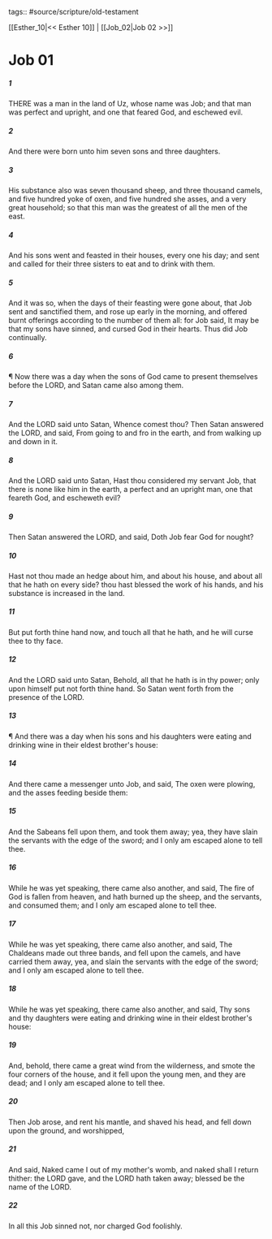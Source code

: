 tags:: #source/scripture/old-testament

[[Esther_10|<< Esther 10]] | [[Job_02|Job 02 >>]]

# Job 01

##### 1

THERE was a man in the land of Uz, whose name was Job; and that man was perfect and upright, and one that feared God, and eschewed evil.

##### 2

And there were born unto him seven sons and three daughters.

##### 3

His substance also was seven thousand sheep, and three thousand camels, and five hundred yoke of oxen, and five hundred she asses, and a very great household; so that this man was the greatest of all the men of the east.

##### 4

And his sons went and feasted in their houses, every one his day; and sent and called for their three sisters to eat and to drink with them.

##### 5

And it was so, when the days of their feasting were gone about, that Job sent and sanctified them, and rose up early in the morning, and offered burnt offerings according to the number of them all: for Job said, It may be that my sons have sinned, and cursed God in their hearts. Thus did Job continually.

##### 6

¶ Now there was a day when the sons of God came to present themselves before the LORD, and Satan came also among them.

##### 7

And the LORD said unto Satan, Whence comest thou? Then Satan answered the LORD, and said, From going to and fro in the earth, and from walking up and down in it.

##### 8

And the LORD said unto Satan, Hast thou considered my servant Job, that there is none like him in the earth, a perfect and an upright man, one that feareth God, and escheweth evil?

##### 9

Then Satan answered the LORD, and said, Doth Job fear God for nought?

##### 10

Hast not thou made an hedge about him, and about his house, and about all that he hath on every side? thou hast blessed the work of his hands, and his substance is increased in the land.

##### 11

But put forth thine hand now, and touch all that he hath, and he will curse thee to thy face.

##### 12

And the LORD said unto Satan, Behold, all that he hath is in thy power; only upon himself put not forth thine hand. So Satan went forth from the presence of the LORD.

##### 13

¶ And there was a day when his sons and his daughters were eating and drinking wine in their eldest brother's house:

##### 14

And there came a messenger unto Job, and said, The oxen were plowing, and the asses feeding beside them:

##### 15

And the Sabeans fell upon them, and took them away; yea, they have slain the servants with the edge of the sword; and I only am escaped alone to tell thee.

##### 16

While he was yet speaking, there came also another, and said, The fire of God is fallen from heaven, and hath burned up the sheep, and the servants, and consumed them; and I only am escaped alone to tell thee.

##### 17

While he was yet speaking, there came also another, and said, The Chaldeans made out three bands, and fell upon the camels, and have carried them away, yea, and slain the servants with the edge of the sword; and I only am escaped alone to tell thee.

##### 18

While he was yet speaking, there came also another, and said, Thy sons and thy daughters were eating and drinking wine in their eldest brother's house:

##### 19

And, behold, there came a great wind from the wilderness, and smote the four corners of the house, and it fell upon the young men, and they are dead; and I only am escaped alone to tell thee.

##### 20

Then Job arose, and rent his mantle, and shaved his head, and fell down upon the ground, and worshipped,

##### 21

And said, Naked came I out of my mother's womb, and naked shall I return thither: the LORD gave, and the LORD hath taken away; blessed be the name of the LORD.

##### 22

In all this Job sinned not, nor charged God foolishly.
